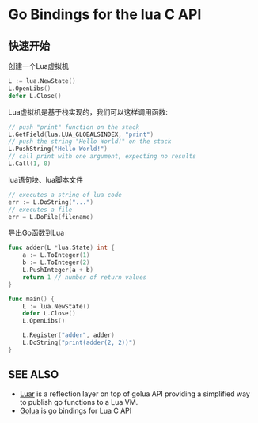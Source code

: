 Go Bindings for the lua C API
=========================

快速开始
---------------------

创建一个Lua虚拟机

```go
L := lua.NewState()
L.OpenLibs()
defer L.Close()
```

Lua虚拟机是基于栈实现的，我们可以这样调用函数:

```go
// push "print" function on the stack
L.GetField(lua.LUA_GLOBALSINDEX, "print")
// push the string "Hello World!" on the stack
L.PushString("Hello World!")
// call print with one argument, expecting no results
L.Call(1, 0)
```

lua语句块、lua脚本文件

```go
// executes a string of lua code
err := L.DoString("...")
// executes a file
err = L.DoFile(filename)
```

导出Go函数到Lua

```go
func adder(L *lua.State) int {
	a := L.ToInteger(1)
	b := L.ToInteger(2)
	L.PushInteger(a + b)
	return 1 // number of return values
}

func main() {
	L := lua.NewState()
	defer L.Close()
	L.OpenLibs()

	L.Register("adder", adder)
	L.DoString("print(adder(2, 2))")
}
```

SEE ALSO
---------------------

- [Luar](https://github.com/stevedonovan/luar/) is a reflection layer on top of golua API providing a simplified way to publish go functions to a Lua VM.
- [Golua](https://github.com/aarzilli/golua) is go bindings for Lua C API
